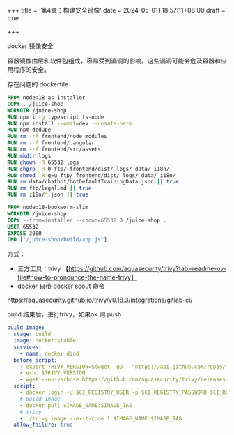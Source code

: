 +++
title = '第4章：构建安全镜像'
date = 2024-05-01T18:57:11+08:00
draft = true

+++

docker 镜像安全

容器镜像由层和软件包组成，容易受到漏洞的影响。这些漏洞可能会危及容器和应用程序的安全。



存在问题的 dockerfile

 ```dockerfile
 FROM node:18 as installer
 COPY . /juice-shop
 WORKDIR /juice-shop
 RUN npm i -g typescript ts-node
 RUN npm install --omit=dev --unsafe-perm
 RUN npm dedupe
 RUN rm -rf frontend/node_modules
 RUN rm -rf frontend/.angular
 RUN rm -rf frontend/src/assets
 RUN mkdir logs
 RUN chown -R 65532 logs
 RUN chgrp -R 0 ftp/ frontend/dist/ logs/ data/ i18n/
 RUN chmod -R g=u ftp/ frontend/dist/ logs/ data/ i18n/
 RUN rm data/chatbot/botDefaultTrainingData.json || true
 RUN rm ftp/legal.md || true
 RUN rm i18n/*.json || true
 
 FROM node:18-bookworm-slim
 WORKDIR /juice-shop
 COPY --from=installer --chown=65532:0 /juice-shop .
 USER 65532
 EXPOSE 3000
 CMD ["/juice-shop/build/app.js"]
 
 ```





方式：

+ 三方工具：trivy 【https://github.com/aquasecurity/trivy?tab=readme-ov-file#how-to-pronounce-the-name-trivy】
+ docker 自带 docker scout 命令



https://aquasecurity.github.io/trivy/v0.18.3/integrations/gitlab-ci/



build 结束后，进行trivy，如果ok 则 push

```yml
build_image:
  stage: build
  image: docker:stable
  services:
    - name: docker:dind
  before_script:
    - export TRIVY_VERSION=$(wget -qO - "https://api.github.com/repos/aquasecurity/trivy/releases/latest" | grep '"tag_name":' | sed -E 's/.*"v([^"]+)".*/\1/')
    - echo $TRIVY_VERSION
    - wget --no-verbose https://github.com/aquasecurity/trivy/releases/download/v${TRIVY_VERSION}/trivy_${TRIVY_VERSION}_Linux-64bit.tar.gz -O - | tar -zxvf -
  script:
    - docker login -u $CI_REGISTRY_USER -p $CI_REGISTRY_PASSWORD $CI_REGISTRY
    # Build image
    - docker pull $IMAGE_NAME:$IMAGE_TAG
    # trivy
    - ./trivy image --exit-code 1 $IMAGE_NAME:$IMAGE_TAG
  allow_failure: true
```

